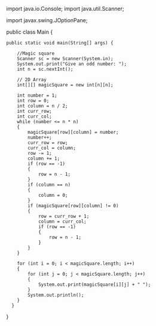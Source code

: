 import java.io.Console;
import java.util.Scanner;

import javax.swing.JOptionPane;

public class Main {

	public static void main(String[] args) {
		
		//Magic square
		Scanner sc = new Scanner(System.in);
		System.out.print("Give an odd number: ");
        int n = sc.nextInt();
        
        // 2D Array
        int[][] magicSquare = new int[n][n];

        int number = 1;
        int row = 0;
        int column = n / 2;
        int curr_row;
        int curr_col;
        while (number <= n * n)
        {
            magicSquare[row][column] = number;
            number++;
            curr_row = row;
            curr_col = column;
            row -= 1;
            column += 1;
            if (row == -1)
            {
                row = n - 1;
            }
            if (column == n)
            {
                column = 0;
            }
            if (magicSquare[row][column] != 0)
            {
                row = curr_row + 1;
                column = curr_col;
                if (row == -1)
                {
                    row = n - 1;
                }
            }
        }

        for (int i = 0; i < magicSquare.length; i++)
        {
            for (int j = 0; j < magicSquare.length; j++)
            {
                System.out.print(magicSquare[i][j] + " ");
            }
            System.out.println();
        }
	  }

}

